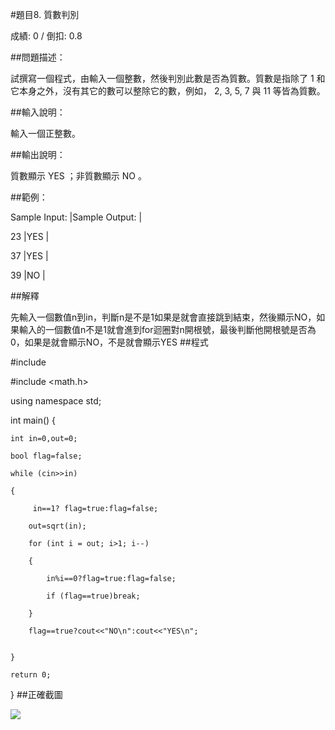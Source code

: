 #題目8. 質數判別

成績: 0 / 倒扣: 0.8

##問題描述：

試撰寫一個程式，由輸入一個整數，然後判別此數是否為質數。質數是指除了 1 和它本身之外，沒有其它的數可以整除它的數，例如， 2, 3, 5, 7 與 11 等皆為質數。

##輸入說明：

輸入一個正整數。

##輸出說明：

質數顯示 YES ；非質數顯示 NO 。

##範例：

Sample Input:  |Sample Output:  |

23             |YES             |

37             |YES             |

39             |NO              |

##解釋

先輸入一個數值n到in，判斷n是不是1如果是就會直接跳到結束，然後顯示NO，如果輸入的一個數值n不是1就會進到for迴圈對n開根號，最後判斷他開根號是否為0，如果是就會顯示NO，不是就會顯示YES
##程式

#include <iostream>

#include <math.h>

using namespace std;

int main()
{

    int in=0,out=0;

    bool flag=false;

    while (cin>>in)

    {

         in==1? flag=true:flag=false;

        out=sqrt(in);

        for (int i = out; i>1; i--)

        {

            in%i==0?flag=true:flag=false;

            if (flag==true)break;

        }

        flag==true?cout<<"NO\n":cout<<"YES\n";


    }

    return 0;
}
##正確截圖

<img src="https://cdn.discordapp.com/attachments/1080770528966619146/1086547461503451166/image.png"/>